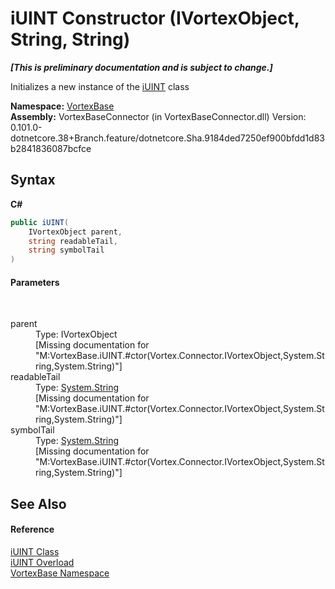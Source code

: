 # iUINT Constructor (IVortexObject, String, String)
 _**\[This is preliminary documentation and is subject to change.\]**_

Initializes a new instance of the <a href="T_VortexBase_iUINT.md">iUINT</a> class

**Namespace:**&nbsp;<a href="N_VortexBase.md">VortexBase</a><br />**Assembly:**&nbsp;VortexBaseConnector (in VortexBaseConnector.dll) Version: 0.101.0-dotnetcore.38+Branch.feature/dotnetcore.Sha.9184ded7250ef900bfdd1d83b2841836087bcfce

## Syntax

**C#**<br />
``` C#
public iUINT(
	IVortexObject parent,
	string readableTail,
	string symbolTail
)
```


#### Parameters
&nbsp;<dl><dt>parent</dt><dd>Type: IVortexObject<br />\[Missing <param name="parent"/> documentation for "M:VortexBase.iUINT.#ctor(Vortex.Connector.IVortexObject,System.String,System.String)"\]</dd><dt>readableTail</dt><dd>Type: <a href="https://docs.microsoft.com/dotnet/api/system.string" target="_blank">System.String</a><br />\[Missing <param name="readableTail"/> documentation for "M:VortexBase.iUINT.#ctor(Vortex.Connector.IVortexObject,System.String,System.String)"\]</dd><dt>symbolTail</dt><dd>Type: <a href="https://docs.microsoft.com/dotnet/api/system.string" target="_blank">System.String</a><br />\[Missing <param name="symbolTail"/> documentation for "M:VortexBase.iUINT.#ctor(Vortex.Connector.IVortexObject,System.String,System.String)"\]</dd></dl>

## See Also


#### Reference
<a href="T_VortexBase_iUINT.md">iUINT Class</a><br /><a href="Overload_VortexBase_iUINT__ctor.md">iUINT Overload</a><br /><a href="N_VortexBase.md">VortexBase Namespace</a><br />